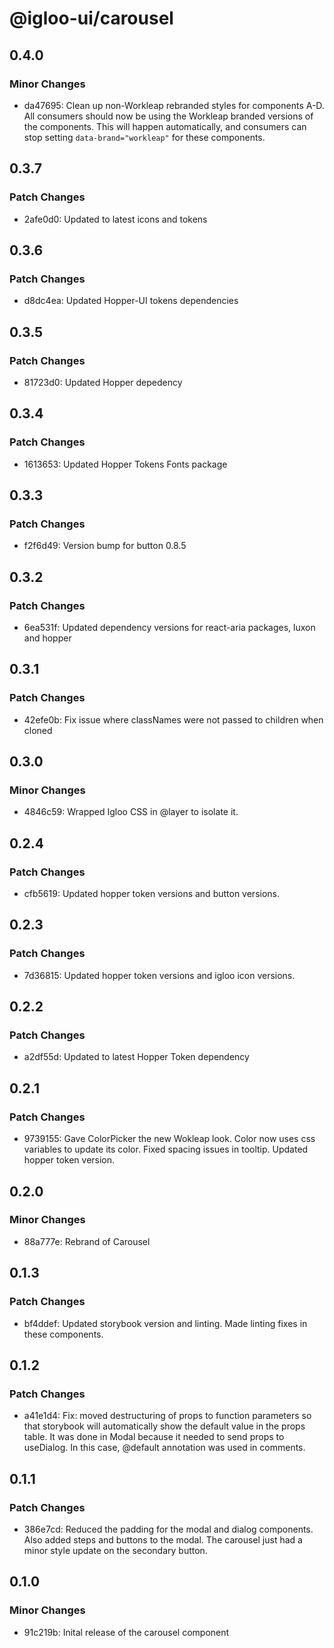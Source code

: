 # @igloo-ui/carousel

## 0.4.0

### Minor Changes

- da47695: Clean up non-Workleap rebranded styles for components A-D.
  All consumers should now be using the Workleap branded versions of the components. This will happen automatically, and consumers can stop setting `data-brand="workleap"` for these components.

## 0.3.7

### Patch Changes

- 2afe0d0: Updated to latest icons and tokens

## 0.3.6

### Patch Changes

- d8dc4ea: Updated Hopper-UI tokens dependencies

## 0.3.5

### Patch Changes

- 81723d0: Updated Hopper depedency

## 0.3.4

### Patch Changes

- 1613653: Updated Hopper Tokens Fonts package

## 0.3.3

### Patch Changes

- f2f6d49: Version bump for button 0.8.5

## 0.3.2

### Patch Changes

- 6ea531f: Updated dependency versions for react-aria packages, luxon and hopper

## 0.3.1

### Patch Changes

- 42efe0b: Fix issue where classNames were not passed to children when cloned

## 0.3.0

### Minor Changes

- 4846c59: Wrapped Igloo CSS in @layer to isolate it.

## 0.2.4

### Patch Changes

- cfb5619: Updated hopper token versions and button versions.

## 0.2.3

### Patch Changes

- 7d36815: Updated hopper token versions and igloo icon versions.

## 0.2.2

### Patch Changes

- a2df55d: Updated to latest Hopper Token dependency

## 0.2.1

### Patch Changes

- 9739155: Gave ColorPicker the new Wokleap look. Color now uses css variables to update its color. Fixed spacing issues in tooltip. Updated hopper token version.

## 0.2.0

### Minor Changes

- 88a777e: Rebrand of Carousel

## 0.1.3

### Patch Changes

- bf4ddef: Updated storybook version and linting. Made linting fixes in these components.

## 0.1.2

### Patch Changes

- a41e1d4: Fix: moved destructuring of props to function parameters so that storybook will automatically show the default value in the props table. It was done in Modal because it needed to send props to useDialog. In this case, @default annotation was used in comments.

## 0.1.1

### Patch Changes

- 386e7cd: Reduced the padding for the modal and dialog components. Also added steps and buttons to the modal. The carousel just had a minor style update on the secondary button.

## 0.1.0

### Minor Changes

- 91c219b: Inital release of the carousel component
